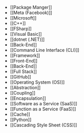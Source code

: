 - [[Package Manger]]
- [[Meta (Facebook)]]
- [[Microsoft]]
- [[C++]]
- [[FSharp]]
- [[Visual Basic]]
- [[dotnet (.NET)]]
- [[Back-End]]
- [[Command Line Interface (CLI)]]
- [[Framework]]
- [[Front-End]]
- [[Back-End]]
- [[Full Stack]]
- [[GitHub]]
- [[Operating System (OS)]]
- [[Abstraction]]
- [[Coupling]]
- [[Encapsulation]]
- [[Software as a Service (SaaS)]]
- [[Function as a Service (FaaS)]]
- [[Cache]]
- [[Python]]
- [[Cascading Style Sheet (CSS)]]